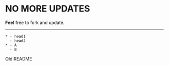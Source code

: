 # NO MORE UPDATES

__Feel__ free to fork and update.

---

```{list-table}
* - head1
  - head2
* - A
  - B
```

Old README

